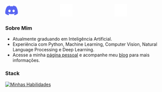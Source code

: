 <div style="display: grid; grid-template-columns: repeat(3, 1fr); gap: 20px;">
    <a href="" title="Social Media"><img src="https://raw.githubusercontent.com/CLorant/readme-social-icons/main/medium/colored/discord.svg" alt="Discord" width="40"></a>   <a href="" title="Medium"><img src="https://raw.githubusercontent.com/CLorant/readme-social-icons/main/medium/light/medium.svg" alt="Medium" width="40"></a>   <a href="" title="X"><img src="https://raw.githubusercontent.com/CLorant/readme-social-icons/main/medium/light/twitter-x.svg" alt="X" width="40"></a>
</div>

### Sobre Mim
- Atualmente graduando em Inteligência Artificial.
- Experiência com Python, Machine Learning, Computer Vision, Natural Language Processing e Deep Learning.
- Acesse a minha [página pessoal](https://lucasdnoronha.github.io/site-pessoal/) e acompanhe meu [blog](https://medium.com/@lucasdiasnoronha1) para mais informações.

### Stack
[![Minhas Habilidades](https://skillicons.dev/icons?i=azure,aws,docker,git,githubactions,jenkins,py,vim,anaconda,bash,linux,opencv,pytorch,sklearn,tensorflow)](https://skillicons.dev)
